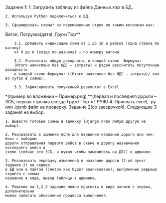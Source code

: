 
Задание 1:
    1. Загрузить таблицу из файла Данные.xlsx в БД.

    2. Используя Python подключиться к БД. 

    3. Сформировать схемы* из перемешенных строк по таким колонкам как:

 Вагон, Погрузка(дата), Груж/Пор**

        3.1. Добавить индексацию схем от 1 до 10 и рейсов (одна строка по вагону) 
        от 0 до n (везде по-разному) – по номеру вагона.

        3.2. Рассчитать общую доходность в каждой схеме  Формула: 
        (Итого начислено без НДС – затраты) и рядом рассчитать посуточную доходность 
        в каждой схеме Формула: ((Итого начислено без НДС – затраты)/ кол-во суток в схеме). 

        3.3. Зафиксировать полученный результат в Excel.
\*(пример во вложении – Пример.png)
\*\*(первая и последняя дороги – ЗСБ, первая строчка всегда Груж/ Пор = ГРУЖ)
    4. Прислать excel, .py или .ipynb файл на проверку. 
Задание 2(со звездочкой):
Следующие 3 задания на выбор:

    1. Вывести готовые схемы в админку (Django либо любую другую на выбор).

    2. Реализовать в админке поле для введения названия дороги или чек-бокс с выбором 
    дороги отправления первого рейса в схеме и дорогу назначения последнего рейса в 
    схеме (сейчас это ЗСБ, а нужно чтобы заменилось на ДВС) в админке.

    3. Реализовать передачу изменений в названии дороги (2-ой пункт Задания 2) на сервер 
    в БД или в пайтон (смотря как будет реализовано), выполнение рефреша скрипта с новым 
    название в коде, вывод таблицы в админке. 

    4. Решение на 1,2,3 задание можно прислать в виде записи с экрана, дополнительно 
    можно записать объяснение процесса выполнения. 



